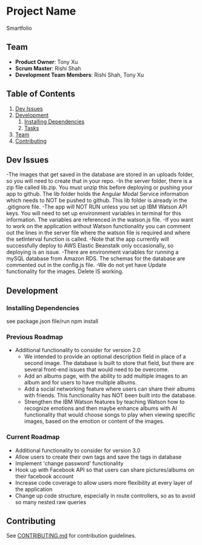 # Project Name

Smartfolio

## Team

  - __Product Owner__: Tony Xu
  - __Scrum Master__: Rishi Shah
  - __Development Team Members__: Rishi Shah, Tony Xu

## Table of Contents

1. [Dev Issues](#dev-issues)
1. [Development](#development)
    1. [Installing Dependencies](#installing-dependencies)
    1. [Tasks](#tasks)
1. [Team](#team)
1. [Contributing](#contributing)

## Dev Issues
-The images that get saved in the database are stored in an uploads folder, so you will need to create that in your repo.
-In the server folder, there is a zip file called lib.zip. You must unzip this before deploying or pushing your app to github. The lib folder holds the Angular Modal Service information which needs to NOT be pushed to github. This lib folder is already in the .gitignore file.
-The app will NOT RUN unless you set up IBM Watson API keys. You will need to set up environment variables in terminal for this information. The variables are referenced in the watson.js file.
  -If you want to work on the application without Watson functionality you can comment out the lines in the server file where the watson file is required and where the setInterval function is called.
-Note that the app currently will successfully deploy to AWS Elastic Beanstalk only occasionally, so deploying is an issue.
-There are environment variables for running a mySQL database from Amazon RDS. The schemas for the database are commented out in the config.js file.
-We do not yet have Update functionality for the images. Delete IS working.

## Development


### Installing Dependencies

see package.json file/run npm install

### Previous Roadmap

- Additional functionality to consider for version 2.0
  - We intended to provide an optional description field in place of a second image. The database is built to store that field, but there are several front-end issues that would need to be overcome.
  - Add an albums page, with the ability to add multiple images to an album and for users to have multiple albums.
  - Add a social networking feature where users can share their albums with friends. This functionality has NOT been built into the database.
  - Strengthen the IBM Watson features by teaching Watson how to recognize emotions and then maybe enhance albums with AI functionality that would choose songs to play when viewing specific images, based on the emotion or content of the images.


### Current Roadmap

- Additional functionality to consider for version 3.0
 - Allow users to create their own tags and save the tags in database
 - Implement 'change password' functionality
 - Hook up with Facebook API so that users can share pictures/albums on their facebook account
 - Increase code coverage to allow users more flexibility at every layer of the application
 - Change up code structure, especially in route controllers, so as to avoid so many nested raw queries

## Contributing

See [CONTRIBUTING.md](CONTRIBUTING.md) for contribution guidelines.
